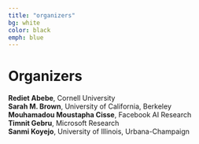 ```yaml
---
title: "organizers"
bg: white
color: black
emph: blue
---
```


# Organizers 

__Rediet Abebe__, Cornell University  
__Sarah M. Brown__, University of California, Berkeley  
__Mouhamadou Moustapha Cisse__, Facebook AI Research  
__Timnit Gebru__, Microsoft Research  
__Sanmi Koyejo__, University of Illinois, Urbana-Champaign  